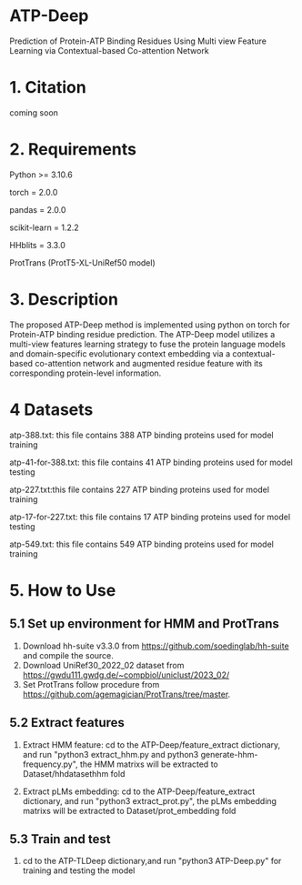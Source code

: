 # ATP-Deep
Prediction of Protein-ATP Binding Residues Using Multi view Feature Learning via Contextual-based Co-attention Network

# 1. Citation
coming soon

# 2. Requirements

Python >= 3.10.6

torch = 2.0.0

pandas = 2.0.0

scikit-learn = 1.2.2

HHblits = 3.3.0

ProtTrans (ProtT5-XL-UniRef50 model)


# 3. Description
The proposed ATP-Deep method is implemented using python on torch for 
Protein-ATP binding residue prediction. 
The ATP-Deep model utilizes a multi-view features learning strategy to fuse 
the protein language models and domain-specific evolutionary context embedding via 
a contextual-based co-attention network and augmented residue 
feature with its corresponding protein-level information.

# 4 Datasets

atp-388.txt: this file contains 388 ATP binding proteins used for model training

atp-41-for-388.txt: this file contains 41 ATP binding proteins used for model testing

atp-227.txt:this file contains 227 ATP binding proteins used for model training

atp-17-for-227.txt: this file contains 17 ATP binding proteins used for model testing

atp-549.txt: this file contains 549 ATP binding proteins used for model training


# 5. How to Use

## 5.1 Set up environment for HMM and ProtTrans
1. Download hh-suite v3.3.0 from https://github.com/soedinglab/hh-suite and compile the source.
2. Download UniRef30_2022_02 dataset from https://gwdu111.gwdg.de/~compbiol/uniclust/2023_02/ 
3. Set ProtTrans follow procedure from https://github.com/agemagician/ProtTrans/tree/master.

## 5.2 Extract features

1. Extract HMM feature: cd to the ATP-Deep/feature_extract dictionary, 
and run "python3 extract_hhm.py and python3 generate-hhm-frequency.py",
the HMM matrixs will be extracted to Dataset/hhdatasethhm fold

2. Extract pLMs embedding: cd to the ATP-Deep/feature_extract dictionary, 
and run "python3 extract_prot.py", the pLMs embedding matrixs will be extracted to Dataset/prot_embedding fold

## 5.3 Train and test

1. cd to the ATP-TLDeep dictionary,and run "python3 ATP-Deep.py" for training and testing the model

